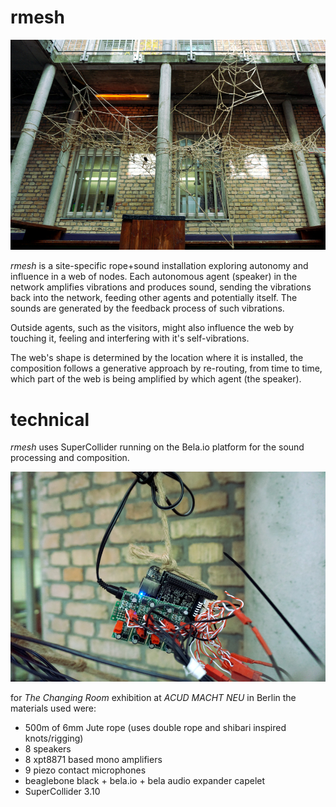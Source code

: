 # rmesh

![rmesh at acud macht neu](https://github.com/bgola/rmesh/blob/master/img/acud.jpg)

_rmesh_ is a site-specific rope+sound installation exploring autonomy and influence in a web of nodes.
Each autonomous agent (speaker) in the network amplifies vibrations and produces sound, sending the vibrations back into the network, feeding other agents and potentially itself. The sounds are generated by the feedback process of such vibrations.

Outside agents, such as the visitors, might also influence the web by touching it, feeling and interfering with it's self-vibrations.

The web's shape is determined by the location where it is installed, the composition follows a generative approach by re-routing, from time to time, which part of the web is being amplified by which agent (the speaker).


# technical

_rmesh_ uses SuperCollider running on the Bela.io platform for the sound processing and composition. 

![bela.io](https://github.com/bgola/rmesh/blob/master/img/bela.jpg)

for _The Changing Room_ exhibition at _ACUD MACHT NEU_ in Berlin the materials used were:

* 500m of 6mm Jute rope (uses double rope and shibari inspired knots/rigging)
* 8 speakers
* 8 xpt8871 based mono amplifiers
* 9 piezo contact microphones
* beaglebone black + bela.io + bela audio expander capelet
* SuperCollider 3.10
